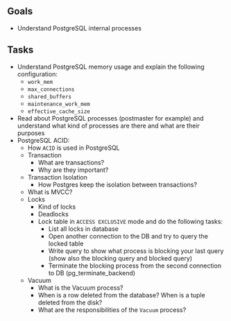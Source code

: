 ## Goals
- Understand PostgreSQL internal processes

## Tasks
* Understand PostgreSQL memory usage and explain the following configuration:
  * `work_mem`
  * `max_connections`
  * `shared_buffers`
  * `maintenance_work_mem`
  * `effective_cache_size`
* Read about PostgreSQL processes (postmaster for example) and understand what kind of processes are there and what are their purposes
* PostgreSQL ACID:
  * How `ACID` is used in PostgreSQL 
  * Transaction
    * What are transactions?
    * Why are they important?
  * Transaction Isolation
    * How Postgres keep the isolation between transactions?
  * What is MVCC?
  * Locks
    - Kind of locks
    - Deadlocks
    - Lock table in `ACCESS EXCLUSIVE` mode and do the following tasks:
      - List all locks in database
      - Open another connection to the DB and try to query the locked table
      - Write query to show what process is blocking your last query (show also the blocking query and blocked query)
      - Terminate the blocking process from the second connection to DB (pg_terminate_backend)
  * Vacuum
    * What is the Vacuum process?
    * When is a row deleted from the database? When is a tuple deleted from the disk?
    * What are the responsibilities of the `Vacuum` process? 

